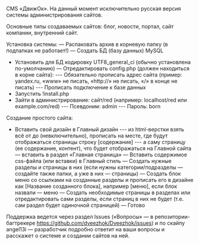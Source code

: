 CMS «ДвижОк». 
На данный момент исключительно русская версия системы администрирования сайтов. 

Основные типы создаваемых сайтов: блог, новости, портал, сайт компании, внутренний сайт. 

Установка системы: 
— Распаковать архив в корневую папку (в подпапках не работает!)
— Создать БД (базу данных) MySQL
- Установить для БД кодировку UTF8_general_ci (обычно установлена по-умолчанию)
— Отредактировать config.php (должен находиться в корне сайта):
--- Обязательно прописать адрес сайта (пример: yandex.ru, «www» не писать, «http://» не писать, «/» в конце не писать)
--- Прописать подключение к базе данных
- Запустить !install.php
- Зайти в администрирование: сайт/red (например: localhost/red или example.com/red)
--- Псевдоним: admin
--- Пароль: born

Создание простого сайта:
- Вставить свой дизайн в Главный дизайн
--- из html-верстки взять всё от <body> до </body> (невключительно), прописать на месте, где будут отображаться страницы строку [содержание]
--- а саму страницу (ее содержание, контент), что будет отображаться на Главной сайта — вставить в раздел «Главная страница»
— Вставить содержимое css-файла (или вставки) в Главный стиль
— Создать нужные разделы и страницы в них (если нужны категории/подразделы — создайте также папки, а уже в них — страницы)
— Создать блок меню со ссылками на созданные разделы и прописать его в дизайне как [Название созданного блока], например [меню], если блок назвали — меню
— Создать необходимые страницы в разделах или отредактировать сами разделы, если страниц в них не будет (т.е. сам раздел будет одиночной страницей)
— Готово

Поддержка ведется через раздел Issues («Вопросы» — в репозитории-багтрекере https://github.com/dveezhok/Dveezhok/issues) и по скайпу angel13i — разработчик подробно ответит на ваши вопросы и расскажет о системе и создании сайтов на ней.
